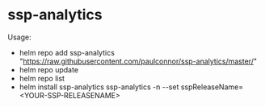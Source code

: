 # ssp-analytics

Usage:
- helm repo add ssp-analytics  "https://raw.githubusercontent.com/paulconnor/ssp-analytics/master/"
- helm repo update
- helm repo list
- helm install ssp-analytics ssp-analytics -n <ANALYTICS-NAMESPACE> --set sspReleaseName=\<YOUR-SSP-RELEASENAME\>
